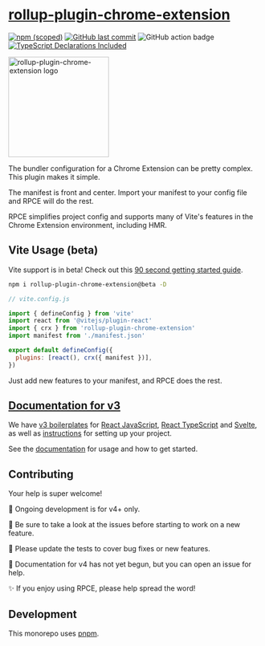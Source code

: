 # [rollup-plugin-chrome-extension](https://www.extend-chrome.dev/rollup-plugin)

[![npm (scoped)](https://img.shields.io/npm/v/rollup-plugin-chrome-extension/beta.svg)](https://www.npmjs.com/package/rollup-plugin-chrome-extension)
[![GitHub last commit](https://img.shields.io/github/last-commit/extend-chrome/rollup-plugin-chrome-extension.svg?logo=github)](https://github.com/extend-chrome/rollup-plugin-chrome-extension)
![GitHub action badge](https://github.com/extend-chrome/rollup-plugin-chrome-extension/actions/workflows/vite-plugin.yml/badge.svg)
[![TypeScript Declarations Included](https://img.shields.io/badge/types-TypeScript-informational)](#typescript)

<a href="https://www.extend-chrome.dev/rollup-plugin" rel="noopener">
  <img width=200px height=200px src="https://imgur.com/wEXnCYK.png" alt="rollup-plugin-chrome-extension logo"></a>

The bundler configuration for a Chrome Extension can be pretty complex. This
plugin makes it simple.

The manifest is front and center. Import your manifest to your config file and
RPCE will do the rest.

RPCE simplifies project config and supports many of Vite's features in the
Chrome Extension environment, including HMR.

## Vite Usage (beta)

Vite support is in beta! Check out this
[90 second getting started guide](https://dev.to/jacksteamdev/create-a-vite-react-chrome-extension-in-90-seconds-3df7).

```sh
npm i rollup-plugin-chrome-extension@beta -D
```

```javascript
// vite.config.js

import { defineConfig } from 'vite'
import react from '@vitejs/plugin-react'
import { crx } from 'rollup-plugin-chrome-extension'
import manifest from './manifest.json'

export default defineConfig({
  plugins: [react(), crx({ manifest })],
})
```

Just add new features to your manifest, and RPCE does the rest.

## [Documentation for v3](https://www.extend-chrome.dev/rollup-plugin)

We have
[v3 boilerplates](https://www.extend-chrome.dev/rollup-plugin#chrome-extension-boilerplates)
for [React JavaScript](https://github.com/extend-chrome/js-react-boilerplate),
[React TypeScript](https://github.com/extend-chrome/ts-react-boilerplate) and
[Svelte](https://github.com/kyrelldixon/svelte-tailwind-extension-boilerplate),
as well as [instructions](https://www.extend-chrome.dev/rollup-plugin#usage) for
setting up your project.

See the [documentation](https://www.extend-chrome.dev/rollup-plugin) for usage
and how to get started.

## Contributing

Your help is super welcome!

🎯 Ongoing development is for v4+ only.

👀 Be sure to take a look at the issues before starting to work on a new
feature.

🙏 Please update the tests to cover bug fixes or new features.

📕 Documentation for v4 has not yet begun, but you can open an issue for help.

✨ If you enjoy using RPCE, please help spread the word!

## Development

This monorepo uses [pnpm](https://pnpm.io/).
